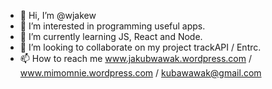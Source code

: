- 👋 Hi, I’m @wjakew
- 👀 I’m interested in programming useful apps.
- 🌱 I’m currently learning JS, React and Node.
- 💞️ I’m looking to collaborate on my project trackAPI / Entrc.
- 📫 How to reach me www.jakubwawak.wordpress.com / www.mimomnie.wordpress.com / kubawawak@gmail.com

<!---
wjakew/wjakew is a ✨ special ✨ repository because its `README.md` (this file) appears on your GitHub profile.
You can click the Preview link to take a look at your changes.
--->
